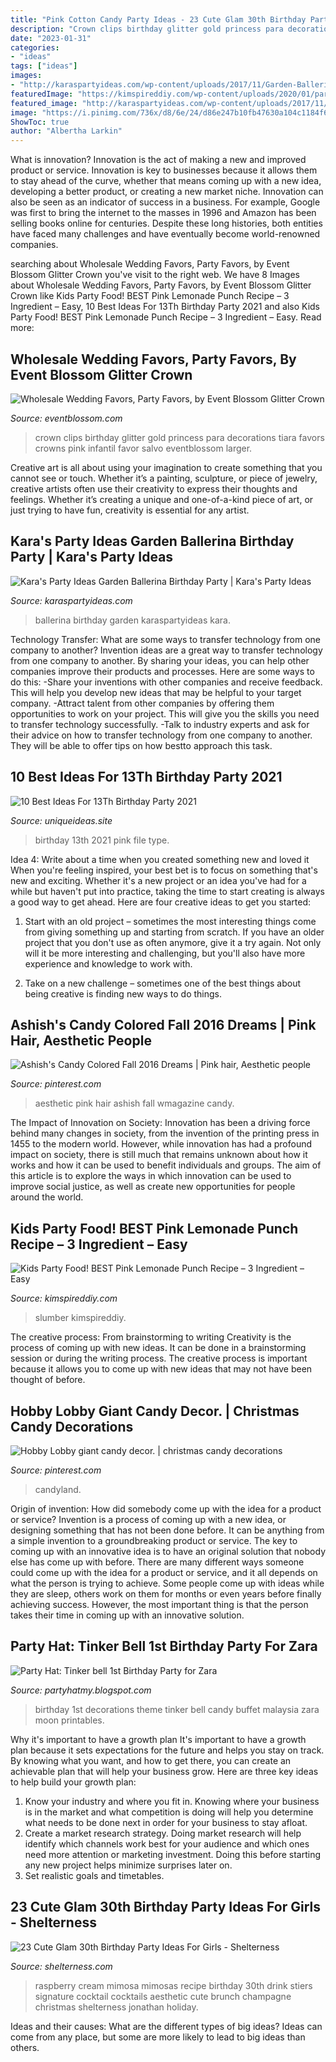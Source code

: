 ```yaml
---
title: "Pink Cotton Candy Party Ideas - 23 Cute Glam 30th Birthday Party Ideas For Girls"
description: "Crown clips birthday glitter gold princess para decorations tiara favors crowns pink infantil favor salvo eventblossom larger"
date: "2023-01-31"
categories:
- "ideas"
tags: ["ideas"]
images:
- "http://karaspartyideas.com/wp-content/uploads/2017/11/Garden-Ballerina-Birthday-Party-via-Karas-Party-Ideas-KarasPartyIdeas.com23.jpeg"
featuredImage: "https://kimspireddiy.com/wp-content/uploads/2020/01/party-food-pink-lemonade-punch-3.jpg"
featured_image: "http://karaspartyideas.com/wp-content/uploads/2017/11/Garden-Ballerina-Birthday-Party-via-Karas-Party-Ideas-KarasPartyIdeas.com23.jpeg"
image: "https://i.pinimg.com/736x/d8/6e/24/d86e247b10fb47630a104c1184f6da3f--london-fashion-weeks-pink-power.jpg"
ShowToc: true
author: "Albertha Larkin"
---
```



What is innovation?
Innovation is the act of making a new and improved product or service. Innovation is key to businesses because it allows them to stay ahead of the curve, whether that means coming up with a new idea, developing a better product, or creating a new market niche. Innovation can also be seen as an indicator of success in a business. For example, Google was first to bring the internet to the masses in 1996 and Amazon has been selling books online for centuries. Despite these long histories, both entities have faced many challenges and have eventually become world-renowned companies.

	

		
searching about Wholesale Wedding Favors, Party Favors, by Event Blossom Glitter Crown you've visit to the right web. We have 8 Images about Wholesale Wedding Favors, Party Favors, by Event Blossom Glitter Crown like Kids Party Food! BEST Pink Lemonade Punch Recipe – 3 Ingredient – Easy, 10 Best Ideas For 13Th Birthday Party 2021 and also Kids Party Food! BEST Pink Lemonade Punch Recipe – 3 Ingredient – Easy. Read more:
		
    
## Wholesale Wedding Favors, Party Favors, By Event Blossom Glitter Crown

<img loading=lazy src="http://www.eventblossom.com/mm5/graphics/00000001/EB3088_large1.jpg" onerror="this.onerror=null;this.src='https://tse3.mm.bing.net/th?id=OIP.KaUF0D0_qIqb8oxe3q6L_wHaFi&amp;pid=15.1';" alt="Wholesale Wedding Favors, Party Favors, by Event Blossom Glitter Crown">

_Source: eventblossom.com_

>crown clips birthday glitter gold princess para decorations tiara favors crowns pink infantil favor salvo eventblossom larger. 

	

Creative art is all about using your imagination to create something that you cannot see or touch. Whether it’s a painting, sculpture, or piece of jewelry, creative artists often use their creativity to express their thoughts and feelings. Whether it’s creating a unique and one-of-a-kind piece of art, or just trying to have fun, creativity is essential for any artist.

    
## Kara&#039;s Party Ideas Garden Ballerina Birthday Party | Kara&#039;s Party Ideas

<img loading=lazy src="http://karaspartyideas.com/wp-content/uploads/2017/11/Garden-Ballerina-Birthday-Party-via-Karas-Party-Ideas-KarasPartyIdeas.com23.jpeg" onerror="this.onerror=null;this.src='https://tse1.mm.bing.net/th?id=OIP.hqL9WwlgTDF1OCSUnZE-jwDMEy&amp;pid=15.1';" alt="Kara&#039;s Party Ideas Garden Ballerina Birthday Party | Kara&#039;s Party Ideas">

_Source: karaspartyideas.com_

>ballerina birthday garden karaspartyideas kara. 

	

Technology Transfer: What are some ways to transfer technology from one company to another?
Invention ideas are a great way to transfer technology from one company to another. By sharing your ideas, you can help other companies improve their products and processes. Here are some ways to do this: 
-Share your inventions with other companies and receive feedback. This will help you develop new ideas that may be helpful to your target company.
-Attract talent from other companies by offering them opportunities to work on your project. This will give you the skills you need to transfer technology successfully.
-Talk to industry experts and ask for their advice on how to transfer technology from one company to another. They will be able to offer tips on how bestto approach this task.

    
## 10 Best Ideas For 13Th Birthday Party 2021

<img loading=lazy src="https://www.uniqueideas.site/wp-content/uploads/pink-party-pinteres-17.jpg" onerror="this.onerror=null;this.src='https://tse1.mm.bing.net/th?id=OIP.OIy8lmPNgomkt4DbDD-0vQHaJ4&amp;pid=15.1';" alt="10 Best Ideas For 13Th Birthday Party 2021">

_Source: uniqueideas.site_

>birthday 13th 2021 pink file type. 

	

Idea 4: Write about a time when you created something new and loved it
When you're feeling inspired, your best bet is to focus on something that's new and exciting. Whether it's a new project or an idea you've had for a while but haven't put into practice, taking the time to start creating is always a good way to get ahead. Here are four creative ideas to get you started: 
1. Start with an old project – sometimes the most interesting things come from giving something up and starting from scratch. If you have an older project that you don't use as often anymore, give it a try again. Not only will it be more interesting and challenging, but you'll also have more experience and knowledge to work with.

2. Take on a new challenge – sometimes one of the best things about being creative is finding new ways to do things.

    
## Ashish&#039;s Candy Colored Fall 2016 Dreams | Pink Hair, Aesthetic People

<img loading=lazy src="https://i.pinimg.com/736x/d8/6e/24/d86e247b10fb47630a104c1184f6da3f--london-fashion-weeks-pink-power.jpg" onerror="this.onerror=null;this.src='https://tse4.mm.bing.net/th?id=OIP.mUaZEiiHexJ2ZRxbR8dNWgHaLI&amp;pid=15.1';" alt="Ashish&#039;s Candy Colored Fall 2016 Dreams | Pink hair, Aesthetic people">

_Source: pinterest.com_

>aesthetic pink hair ashish fall wmagazine candy. 

	

The Impact of Innovation on Society:
Innovation has been a driving force behind many changes in society, from the invention of the printing press in 1455 to the modern world. However, while innovation has had a profound impact on society, there is still much that remains unknown about how it works and how it can be used to benefit individuals and groups. The aim of this article is to explore the ways in which innovation can be used to improve social justice, as well as create new opportunities for people around the world.

    
## Kids Party Food! BEST Pink Lemonade Punch Recipe – 3 Ingredient – Easy

<img loading=lazy src="https://kimspireddiy.com/wp-content/uploads/2020/01/party-food-pink-lemonade-punch-3.jpg" onerror="this.onerror=null;this.src='https://tse2.mm.bing.net/th?id=OIP.hoqAmvr7wtJM-8bHgeYgNQHaLH&amp;pid=15.1';" alt="Kids Party Food! BEST Pink Lemonade Punch Recipe – 3 Ingredient – Easy">

_Source: kimspireddiy.com_

>slumber kimspireddiy. 

	

The creative process: From brainstorming to writing
Creativity is the process of coming up with new ideas. It can be done in a brainstorming session or during the writing process. The creative process is important because it allows you to come up with new ideas that may not have been thought of before.

    
## Hobby Lobby Giant Candy Decor. | Christmas Candy Decorations

<img loading=lazy src="https://s-media-cache-ak0.pinimg.com/736x/44/54/b3/4454b389577f1360db70d59ad44f32c5.jpg" onerror="this.onerror=null;this.src='https://tse2.mm.bing.net/th?id=OIP.ka2uV6N6bGH_4TG6Aj-6nQHaJ4&amp;pid=15.1';" alt="Hobby Lobby giant candy decor. | christmas candy decorations">

_Source: pinterest.com_

>candyland. 

	

Origin of invention: How did somebody come up with the idea for a product or service?
Invention is a process of coming up with a new idea, or designing something that has not been done before. It can be anything from a simple invention to a groundbreaking product or service. The key to coming up with an innovative idea is to have an original solution that nobody else has come up with before. There are many different ways someone could come up with the idea for a product or service, and it all depends on what the person is trying to achieve. Some people come up with ideas while they are sleep, others work on them for months or even years before finally achieving success. However, the most important thing is that the person takes their time in coming up with an innovative solution.

    
## Party Hat: Tinker Bell 1st Birthday Party For Zara

<img loading=lazy src="http://2.bp.blogspot.com/-fzMzgKI83Zs/UsAlNrD4Z2I/AAAAAAAAGG0/JKMriTfEStY/s1600/IMG_4388.JPG" onerror="this.onerror=null;this.src='https://tse4.mm.bing.net/th?id=OIP.B45xPp3ufIQs4RNRug9fyAHaJ4&amp;pid=15.1';" alt="Party Hat: Tinker bell 1st Birthday Party for Zara">

_Source: partyhatmy.blogspot.com_

>birthday 1st decorations theme tinker bell candy buffet malaysia zara moon printables. 

	

Why it's important to have a growth plan
It's important to have a growth plan because it sets expectations for the future and helps you stay on track. By knowing what you want, and how to get there, you can create an achievable plan that will help your business grow. Here are three key ideas to help build your growth plan: 
1. Know your industry and where you fit in. Knowing where your business is in the market and what competition is doing will help you determine what needs to be done next in order for your business to stay afloat. 
2. Create a market research strategy. Doing market research will help identify which channels work best for your audience and which ones need more attention or marketing investment. Doing this before starting any new project helps minimize surprises later on. 
3. Set realistic goals and timetables.

    
## 23 Cute Glam 30th Birthday Party Ideas For Girls - Shelterness

<img loading=lazy src="https://i.shelterness.com/2017/02/22-raspberry-cream-mimosas-as-a-wedding-cocktail.jpg" onerror="this.onerror=null;this.src='https://tse1.mm.bing.net/th?id=OIP.l6JGlaHnSGsZUBpOqe7LBwHaKX&amp;pid=15.1';" alt="23 Cute Glam 30th Birthday Party Ideas For Girls - Shelterness">

_Source: shelterness.com_

>raspberry cream mimosa mimosas recipe birthday 30th drink stiers signature cocktail cocktails aesthetic cute brunch champagne christmas shelterness jonathan holiday. 

	

Ideas and their causes: What are the different types of big ideas?
Ideas can come from any place, but some are more likely to lead to big ideas than others.

